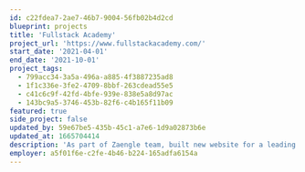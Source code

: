 ```yaml
---
id: c22fdea7-2ae7-46b7-9004-56fb02b4d2cd
blueprint: projects
title: 'Fullstack Academy'
project_url: 'https://www.fullstackacademy.com/'
start_date: '2021-04-01'
end_date: '2021-10-01'
project_tags:
  - 799acc34-3a5a-496a-a885-4f3887235ad8
  - 1f1c336e-3fe2-4709-8bbf-263cdead55e5
  - c41c6c9f-42fd-4bfe-939e-838e5a8d97ac
  - 143bc9a5-3746-453b-82f6-c4b165f11b09
featured: true
side_project: false
updated_by: 59e67be5-435b-45c1-a7e6-1d9a02873b6e
updated_at: 1665704414
description: 'As part of Zaengle team, built new website for a leading coding school.'
employer: a5f01f6e-c2fe-4b46-b224-165adfa6154a
---
```

